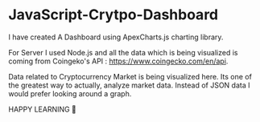 # JavaScript-Crytpo-Dashboard

I have created A Dashboard using ApexCharts.js charting library. 

For Server I used Node.js and all the data which is being visualized is coming from Coingeko's API : 
https://www.coingecko.com/en/api.

Data related to Cryptocurrency Market is being visualized here. Its one of the greatest way to actually, analyze market data. Instead of JSON data I would prefer looking around a graph.

HAPPY LEARNING 💖
